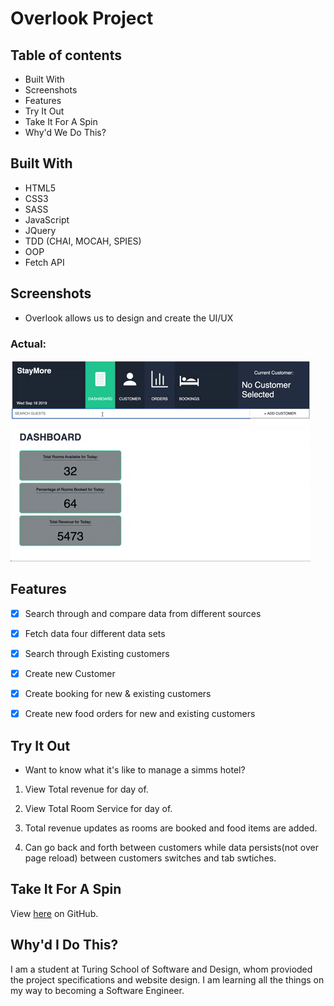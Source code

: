 # Overlook Project

## Table of contents
* Built With 
* Screenshots
* Features
* Try It Out
* Take It For A Spin
* Why'd We Do This?


## Built With

- HTML5
- CSS3
- SASS
- JavaScript
- JQuery
- TDD (CHAI, MOCAH, SPIES)
- OOP
- Fetch API

## Screenshots

- Overlook allows us to design and create the UI/UX
  
### Actual:
  <img src="./src/images/OverLookWalkThrough.gif" alt="GIF app run throuugh">

## Features

- [x] Search through and compare data from different sources
- [x] Fetch data four different data sets
- [x] Search through Existing customers
- [x] Create new Customer
- [x] Create booking for new & existing customers
- [x] Create new food orders for new and existing customers


## Try It Out

- Want to know what it's like to manage a simms hotel?

1. View Total revenue for day of.

2. View Total Room Service for day of.

3. Total revenue updates as rooms are booked and food items are added.

4. Can go back and forth between customers while data persists(not over page reload) between customers switches and tab swtiches.

## Take It For A Spin

View <a href=http://matthewdshepherd.github.io/overlookf/>here</a> on GitHub.

## Why'd I Do This?

I am a student at Turing School of Software and Design, whom provioded the project specifications and website design. I am learning all the things on my way to becoming a Software Engineer.
